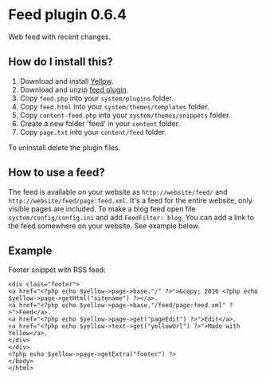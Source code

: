 Feed plugin 0.6.4
=================
Web feed with recent changes.

How do I install this?
----------------------
1. Download and install [Yellow](https://github.com/datenstrom/yellow/).
2. Download and unzip [feed plugin](https://github.com/datenstrom/yellow-plugins/raw/master/zip/feed.zip).
3. Copy `feed.php` into your `system/plugins` folder.
4. Copy `feed.html` into your `system/themes/templates` folder.
5. Copy `content-feed.php` into your `system/themes/snippets` folder.
6. Create a new folder 'feed' in your `content` folder.
7. Copy `page.txt` into your `content/feed` folder.

To uninstall delete the plugin files.

How to use a feed?
------------------
The feed is available on your website as `http://website/feed/` and `http://website/feed/page:feed.xml`. It's a feed for the entire website, only visible pages are included. To make a blog feed open file `system/config/config.ini` and add `FeedFilter: blog`. You can add a link to the feed somewhere on your website. See example below.
 
Example
-------
Footer snippet with RSS feed:

    <div class="footer">
    <a href="<?php echo $yellow->page->base."/" ?>">&copy; 2016 <?php echo $yellow->page->getHtml("sitename") ?></a>.
    <a href="<?php echo $yellow->page->base."/feed/page:feed.xml" ?>">Feed</a>. 
    <a href="<?php echo $yellow->page->get("pageEdit") ?>">Edit</a>.
    <a href="<?php echo $yellow->text->get("yellowUrl") ?>">Made with Yellow</a>.
    </div>
    </div>
    <?php echo $yellow->page->getExtra("footer") ?>
    </body>
    </html>
